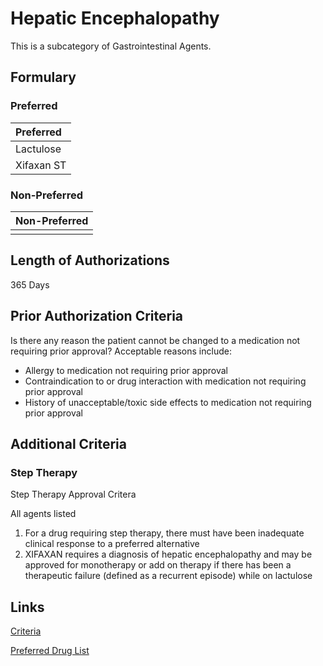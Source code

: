 # Hepatic Encephalopathy

This is a subcategory of Gastrointestinal Agents.

## Formulary

### Preferred

| Preferred  |
| :--------- |
| Lactulose  |
| Xifaxan ST |

### Non-Preferred

| Non-Preferred |
| :------------ |
|               |

## Length of Authorizations

365 Days

## Prior Authorization Criteria

Is there any reason the patient cannot be changed to a medication not requiring prior approval? Acceptable reasons include:

-   Allergy to medication not requiring prior approval
-   Contraindication to or drug interaction with medication not requiring prior approval
-   History of unacceptable/toxic side effects to medication not requiring prior approval

## Additional Criteria

### Step Therapy

Step Therapy Approval Critera

All agents listed

1.  For a drug requiring step therapy, there must have been inadequate clinical response to a preferred alternative
2.  XIFAXAN requires a diagnosis of hepatic encephalopathy and may be approved for monotherapy or add on therapy if there has been a therapeutic failure (defined as a recurrent episode) while on lactulose

## Links

[Criteria](https://pharmacy.medicaid.ohio.gov/sites/default/files/20221001_UPDL_Criteria_APPROVED.pdf#page=62)

[Preferred Drug List](https://pharmacy.medicaid.ohio.gov/sites/default/files/20221001_UPDL_APPROVED_.pdf#page=23)

